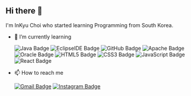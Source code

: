 ## Hi there 👋

I'm InKyu Choi who started learning Programming from South Korea.

+ 🌱 I’m currently learning

  ![Java Badge](https://img.shields.io/badge/Java-007396?style=flat-round&logo=Java&logoColor=white) ![EclipseIDE Badge](https://img.shields.io/badge/Eclipse_IDE-2C2255?style=flat-round&logo=Eclipse&logoColor=white) ![GitHub Badge](https://img.shields.io/badge/GitHub-181717?style=flat-round&logo=GitHub&logoColor=white) ![Apache Badge](https://img.shields.io/badge/Apache_NetBeans_IDE-1B6AC6?style=flat-round&logo=apache-netbeans-ide&logoColor=white) ![Oracle Badge](https://img.shields.io/badge/Oracle_SQL_Developer-F80000?style=flat-round&logo=Oracle&logoColor=white) ![HTML5 Badge](https://img.shields.io/badge/HTML5-E34F26?style=flat-round&logo=HTML5&logoColor=white) ![CSS3 Badge](https://img.shields.io/badge/CSS3-1572B6?style=flat-round&logo=CSS3&logoColor=white) ![JavaScript Badge](https://img.shields.io/badge/JavaScript-F7DF1E?style=flat-round&logo=JavaScript&logoColor=grey)![React Badge](https://img.shields.io/badge/React-61DAFB?style=flat-round&logo=React&logoColor=grey)

+ 📫 How to reach me

  [![Gmail Badge](https://img.shields.io/badge/Gmail-EA4335?style=flat&logo=Gmail&logoColor=white)](mailto:484342@gmail.com) [![Instagram Badge](https://img.shields.io/badge/Instagram-E4405F?style=flat&logo=Instagram&logoColor=white)](https://www.instagram.com/c._.inkyu/)

<!--
**InKyu24/InKyu24** is a ✨ _special_ ✨ repository because its `README.md` (this file) appears on your GitHub profile.

Here are some ideas to get you started:

- 🔭 I’m currently working on ...
- 
- 👯 I’m looking to collaborate on ...
- 🤔 I’m looking for help with ...
- 💬 Ask me about ...
- 
- 😄 Pronouns: ...
- ⚡ Fun fact: ...
-->
